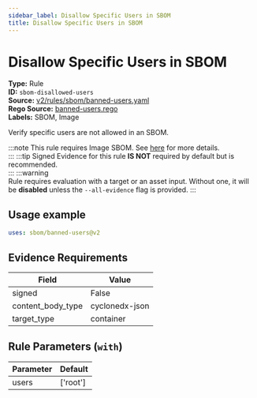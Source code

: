 ```yaml
---
sidebar_label: Disallow Specific Users in SBOM
title: Disallow Specific Users in SBOM
---  
```

# Disallow Specific Users in SBOM  
**Type:** Rule  
**ID:** `sbom-disallowed-users`  
**Source:** [v2/rules/sbom/banned-users.yaml](https://github.com/scribe-public/sample-policies/blob/main/v2/rules/sbom/banned-users.yaml)  
**Rego Source:** [banned-users.rego](https://github.com/scribe-public/sample-policies/blob/main/v2/rules/sbom/banned-users.rego)  
**Labels:** SBOM, Image  

Verify specific users are not allowed in an SBOM.

:::note 
This rule requires Image SBOM. See [here](/docs/valint/sbom) for more details.  
::: 
:::tip 
Signed Evidence for this rule **IS NOT** required by default but is recommended.  
::: 
:::warning  
Rule requires evaluation with a target or an asset input. Without one, it will be **disabled** unless the `--all-evidence` flag is provided.
::: 

## Usage example

```yaml
uses: sbom/banned-users@v2
```

## Evidence Requirements  
| Field | Value |
|-------|-------|
| signed | False |
| content_body_type | cyclonedx-json |
| target_type | container |

## Rule Parameters (`with`)  
| Parameter | Default |
|-----------|---------|
| users | ['root'] |

